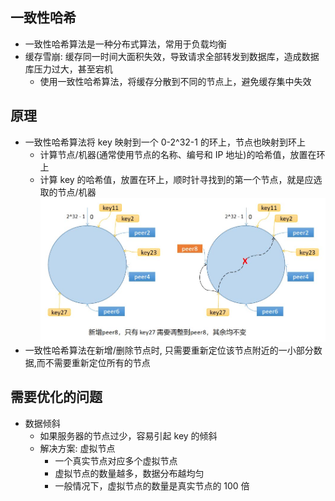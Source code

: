 ## 一致性哈希
- 一致性哈希算法是一种分布式算法，常用于负载均衡
- 缓存雪崩: 缓存同一时间大面积失效，导致请求全部转发到数据库，造成数据库压力过大，甚至宕机
  - 使用一致性哈希算法，将缓存分散到不同的节点上，避免缓存集中失效

## 原理
- 一致性哈希算法将 key 映射到一个 0-2^32-1 的环上，节点也映射到环上
  - 计算节点/机器(通常使用节点的名称、编号和 IP 地址)的哈希值，放置在环上
  - 计算 key 的哈希值，放置在环上，顺时针寻找到的第一个节点，就是应选取的节点/机器
![](../assert/add_peer.jpg)
- 一致性哈希算法在新增/删除节点时, 只需要重新定位该节点附近的一小部分数据,而不需要重新定位所有的节点

## 需要优化的问题
- 数据倾斜
  - 如果服务器的节点过少，容易引起 key 的倾斜
  - 解决方案: 虚拟节点
    - 一个真实节点对应多个虚拟节点
    - 虚拟节点的数量越多，数据分布越均匀
    - 一般情况下，虚拟节点的数量是真实节点的 100 倍 
